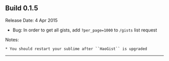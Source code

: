 Build 0.1.5
-----------
Release Date: 4 Apr 2015

* Bug: In order to get all gists, add ``?per_page=1000`` to ``/gists`` list request

Notes:

    * You should restart your sublime after ``HaoGist`` is upgraded
-----------